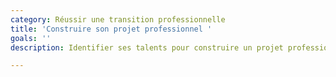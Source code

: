 ```yaml
---
category: Réussir une transition professionnelle
title: 'Construire son projet professionnel '
goals: ''
description: Identifier ses talents pour construire un projet professionnel adapté

---
```

